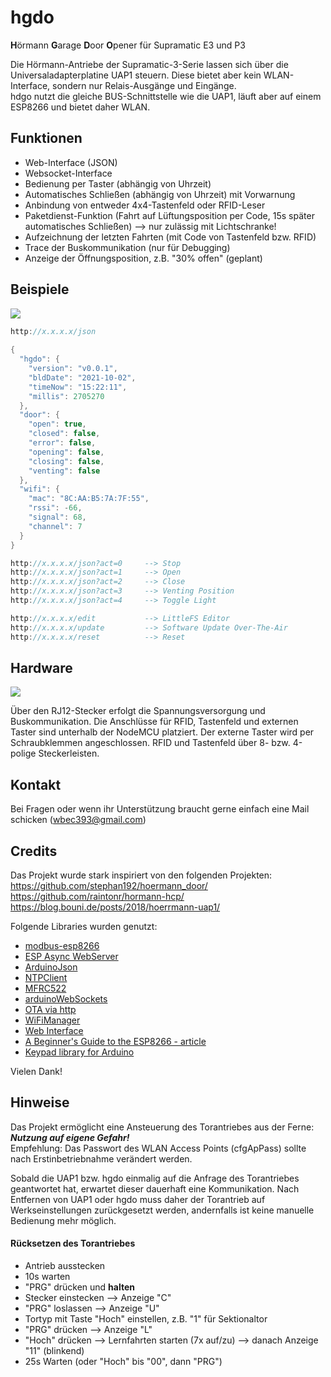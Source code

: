# hgdo
**H**örmann **G**arage **D**oor **O**pener für Supramatic E3 und P3

Die Hörmann-Antriebe der Supramatic-3-Serie lassen sich über die Universaladapterplatine UAP1 steuern. Diese bietet aber kein WLAN-Interface, sondern nur Relais-Ausgänge und Eingänge.  
hdgo nutzt die gleiche BUS-Schnittstelle wie die UAP1, läuft aber auf einem ESP8266 und bietet daher WLAN.  
  
## Funktionen
- Web-Interface (JSON)
- Websocket-Interface
- Bedienung per Taster (abhängig von Uhrzeit)
- Automatisches Schließen (abhängig von Uhrzeit) mit Vorwarnung
- Anbindung von entweder 4x4-Tastenfeld oder RFID-Leser
- Paketdienst-Funktion (Fahrt auf Lüftungsposition per Code, 15s später automatisches Schließen) --> nur zulässig mit Lichtschranke!
- Aufzeichnung der letzten Fahrten (mit Code von Tastenfeld bzw. RFID)
- Trace der Buskommunikation (nur für Debugging)
- Anzeige der Öffnungsposition, z.B. "30% offen" (geplant)
  
## Beispiele
<img src="https://i.ibb.co/7WxjjMV/Web-Interface.png">  

```c++
http://x.x.x.x/json
  
{
  "hgdo": {
    "version": "v0.0.1",
    "bldDate": "2021-10-02",
    "timeNow": "15:22:11",
    "millis": 2705270
  },
  "door": {
    "open": true,
    "closed": false,
    "error": false,
    "opening": false,
    "closing": false,
    "venting": false
  },
  "wifi": {
    "mac": "8C:AA:B5:7A:7F:55",
    "rssi": -66,
    "signal": 68,
    "channel": 7
  }
}

http://x.x.x.x/json?act=0     --> Stop
http://x.x.x.x/json?act=1     --> Open
http://x.x.x.x/json?act=2     --> Close
http://x.x.x.x/json?act=3     --> Venting Position
http://x.x.x.x/json?act=4     --> Toggle Light

http://x.x.x.x/edit           --> LittleFS Editor
http://x.x.x.x/update         --> Software Update Over-The-Air
http://x.x.x.x/reset          --> Reset
```
  
## Hardware
<img src="https://i.ibb.co/xCXz35Q/PCB-Schema.png">  
  
Über den RJ12-Stecker erfolgt die Spannungsversorgung und Buskommunikation. Die Anschlüsse für RFID, Tastenfeld und externen Taster sind unterhalb der NodeMCU platziert. Der externe Taster wird per Schraubklemmen angeschlossen. RFID und Tastenfeld über 8- bzw. 4-polige Steckerleisten.

## Kontakt
Bei Fragen oder wenn ihr Unterstützung braucht gerne einfach eine Mail schicken (wbec393@gmail.com)     
  
## Credits
Das Projekt wurde stark inspiriert von den folgenden Projekten:  
https://github.com/stephan192/hoermann_door/  
https://github.com/raintonr/hormann-hcp/  
https://blog.bouni.de/posts/2018/hoerrmann-uap1/  
  
Folgende Libraries wurden genutzt:
- [modbus-esp8266](https://github.com/emelianov/modbus-esp8266)
- [ESP Async WebServer](https://github.com/me-no-dev/ESPAsyncWebServer)
- [ArduinoJson](https://github.com/bblanchon/ArduinoJson)
- [NTPClient](https://github.com/arduino-libraries/NTPClient)
- [MFRC522](https://github.com/miguelbalboa/MFRC522)
- [arduinoWebSockets](https://github.com/Links2004/arduinoWebSockets)
- [OTA via http](https://gist.github.com/JMishou/60cb762047b735685e8a09cd2eb42a60)
- [WiFiManager](https://github.com/tzapu/WiFiManager)
- [Web Interface](https://RandomNerdTutorials.com)
- [A Beginner's Guide to the ESP8266 - article](https://github.com/tttapa/ESP8266)
- [Keypad library for Arduino](https://github.com/chris--a/Keypad)

Vielen Dank!  

## Hinweise
Das Projekt ermöglicht eine Ansteuerung des Torantriebes aus der Ferne: ***Nutzung auf eigene Gefahr!***  
Empfehlung: Das Passwort des WLAN Access Points (cfgApPass) sollte nach Erstinbetriebnahme verändert werden.  
  
Sobald die UAP1 bzw. hgdo einmalig auf die Anfrage des Torantriebes geantwortet hat, erwartet dieser dauerhaft eine Kommunikation. Nach Entfernen von UAP1 oder hgdo muss daher der Torantrieb auf Werkseinstellungen zurückgesetzt werden, andernfalls ist keine manuelle Bedienung mehr möglich.  

#### Rücksetzen des Torantriebes
- Antrieb ausstecken
- 10s warten
- "PRG" drücken und **halten**
- Stecker einstecken --> Anzeige "C"
- "PRG" loslassen --> Anzeige "U"
- Tortyp mit Taste "Hoch" einstellen, z.B. "1" für Sektionaltor
- "PRG" drücken --> Anzeige "L"
- "Hoch" drücken --> Lernfahrten starten (7x auf/zu) --> danach Anzeige "11" (blinkend)
- 25s Warten (oder "Hoch" bis "00", dann "PRG")